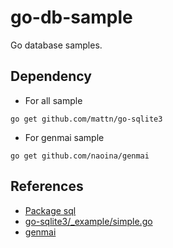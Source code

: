 # go-db-sample

Go database samples.

## Dependency

- For all sample

```
go get github.com/mattn/go-sqlite3
```

- For genmai sample

```
go get github.com/naoina/genmai
```

## References

- [Package sql](http://golang.org/pkg/database/sql/)
- [go-sqlite3/_example/simple.go](https://github.com/mattn/go-sqlite3/blob/0cdea24bc72fac013abf416f27acd433e5906528/_example/simple/simple.go)
- [genmai](https://github.com/naoina/genmai)
